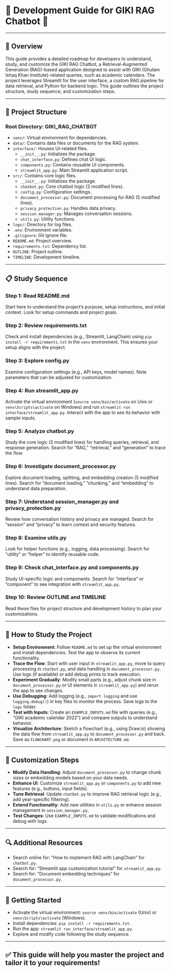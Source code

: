 # **🌟 Development Guide for GIKI RAG Chatbot 🌟**

---

## **📘 Overview**
This guide provides a detailed roadmap for developers to understand, study, and customize the GIKI RAG Chatbot, a Retrieval-Augmented Generation (RAG)-based application designed to assist with GIKI (Ghulam Ishaq Khan Institute)-related queries, such as academic calendars. The project leverages Streamlit for the user interface, a custom RAG pipeline for data retrieval, and Python for backend logic. This guide outlines the project structure, study sequence, and customization steps.

---

## **📂 Project Structure**
### **Root Directory: GIKI_RAG_CHATBOT**
- `venv/`: Virtual environment for dependencies.
- `data/`: Contains data files or documents for the RAG system.
- `interface/`: Houses UI-related files.
  - `__init__.py`: Initializes the package.
  - `chat_interface.py`: Defines chat UI logic.
  - `components.py`: Contains reusable UI components.
  - `streamlit_app.py`: Main Streamlit application script.
- `src/`: Contains core logic files.
  - `__init__.py`: Initializes the package.
  - `chatbot.py`: Core chatbot logic (2 modified lines).
  - `config.py`: Configuration settings.
  - `document_processor.py`: Document processing for RAG (5 modified lines).
  - `privacy_protection.py`: Handles data privacy.
  - `session_manager.py`: Manages conversation sessions.
  - `utils.py`: Utility functions.
- `logs/`: Directory for log files.
- `.env`: Environment variables.
- `.gitignore`: Git ignore file.
- `README.md`: Project overview.
- `requirements.txt`: Dependency list.
- `OUTLINE`: Project outline.
- `TIMELINE`: Development timeline.

---

## **📋 Study Sequence**
### **Step 1: Read README.md**
Start here to understand the project’s purpose, setup instructions, and initial context. Look for setup commands and project goals.

### **Step 2: Review requirements.txt**
Check and install dependencies (e.g., Streamlit, LangChain) using `pip install -r requirements.txt` in the `venv` environment. This ensures your setup aligns with the project.

### **Step 3: Explore config.py**
Examine configuration settings (e.g., API keys, model names). Note parameters that can be adjusted for customization.

### **Step 4: Run streamlit_app.py**
Activate the virtual environment (`source venv/bin/activate` on Unix or `venv\Scripts\activate` on Windows) and run `streamlit run interface/streamlit_app.py`. Interact with the app to see its behavior with sample inputs.

### **Step 5: Analyze chatbot.py**
Study the core logic (2 modified lines) for handling queries, retrieval, and response generation. Search for “RAG,” “retrieval,” and “generation” to trace the flow.

### **Step 6: Investigate document_processor.py**
Explore document loading, splitting, and embedding creation (5 modified lines). Search for “document loading,” “chunking,” and “embedding” to understand data preparation.

### **Step 7: Understand session_manager.py and privacy_protection.py**
Review how conversation history and privacy are managed. Search for “session” and “privacy” to learn context and security features.

### **Step 8: Examine utils.py**
Look for helper functions (e.g., logging, data processing). Search for “utility” or “helper” to identify reusable code.

### **Step 9: Check chat_interface.py and components.py**
Study UI-specific logic and components. Search for “interface” or “component” to see integration with `streamlit_app.py`.

### **Step 10: Review OUTLINE and TIMELINE**
Read these files for project structure and development history to plan your customizations.

---

## **🔧 How to Study the Project**
- **Setup Environment**: Follow `README.md` to set up the virtual environment and install dependencies. Test the app to observe its current functionality.
- **Trace the Flow**: Start with user input in `streamlit_app.py`, move to query processing in `chatbot.py`, and data handling in `document_processor.py`. Use logs (if available) or add debug prints to track execution.
- **Experiment Gradually**: Modify small parts (e.g., adjust chunk size in `document_processor.py` or UI elements in `streamlit_app.py`) and rerun the app to see changes.
- **Use Debugging**: Add logging (e.g., `import logging` and use `logging.debug()`) in key files to monitor the process. Save logs to the `logs` folder.
- **Test with Inputs**: Create an `EXAMPLE_INPUTS.md` file with queries (e.g., “GIKI academic calendar 2022”) and compare outputs to understand behavior.
- **Visualize Architecture**: Sketch a flowchart (e.g., using Draw.io) showing the data flow from `streamlit_app.py` to `document_processor.py` and back. Save as `FLOWCHART.png` or document in `ARCHITECTURE.md`.

---

## **🎨 Customization Steps**
- **Modify Data Handling**: Adjust `document_processor.py` to change chunk sizes or embedding models based on your data needs.
- **Enhance UI**: Customize `streamlit_app.py` or `components.py` to add new features (e.g., buttons, input fields).
- **Tune Retrieval**: Update `chatbot.py` to improve RAG retrieval logic (e.g., add year-specific filtering).
- **Extend Functionality**: Add new utilities in `utils.py` or enhance session management in `session_manager.py`.
- **Test Changes**: Use `EXAMPLE_INPUTS.md` to validate modifications and debug with logs.

---

## **🔍 Additional Resources**
- Search online for: “How to implement RAG with LangChain” for `chatbot.py`.
- Search for: “Streamlit app customization tutorial” for `streamlit_app.py`.
- Search for: “Document embedding techniques” for `document_processor.py`.

---

## **🚀 Getting Started**
- Activate the virtual environment: `source venv/bin/activate` (Unix) or `venv\Scripts\activate` (Windows).
- Install dependencies: `pip install -r requirements.txt`.
- Run the app: `streamlit run interface/streamlit_app.py`.
- Explore and modify code following the study sequence.

---

## **✅ This guide will help you master the project and tailor it to your requirements!**